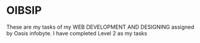 # OIBSIP

These are my tasks of my WEB DEVELOPMENT AND DESIGNING assigned by Oasis infobyte.
I have completed Level 2 as my tasks
